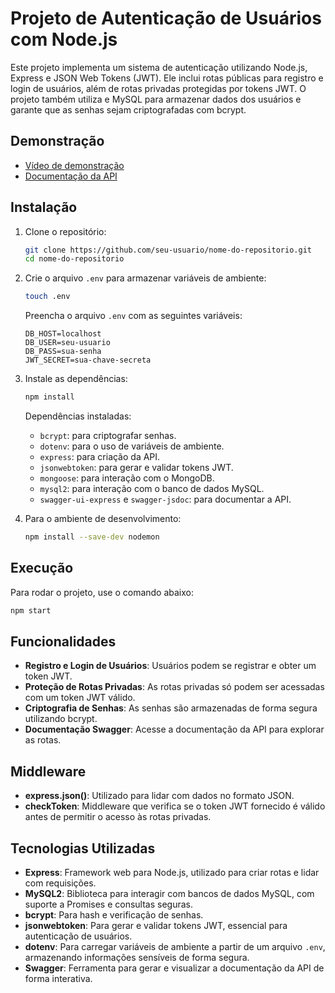 # Projeto de Autenticação de Usuários com Node.js

Este projeto implementa um sistema de autenticação utilizando Node.js, Express e JSON Web Tokens (JWT). Ele inclui rotas públicas para registro e login de usuários, além de rotas privadas protegidas por tokens JWT. O projeto também utiliza e MySQL para armazenar dados dos usuários e garante que as senhas sejam criptografadas com bcrypt.

## Demonstração

- [Vídeo de demonstração](https://www.youtube.com/watch?v=qG9omKpR3CI)
- [Documentação da API](http://localhost:3002/api-doc/#/)

## Instalação

1. Clone o repositório:
    ```bash
    git clone https://github.com/seu-usuario/nome-do-repositorio.git
    cd nome-do-repositorio
    ```

2. Crie o arquivo `.env` para armazenar variáveis de ambiente:
    ```bash
    touch .env
    ```
    Preencha o arquivo `.env` com as seguintes variáveis:
    ```env
    DB_HOST=localhost
    DB_USER=seu-usuario
    DB_PASS=sua-senha
    JWT_SECRET=sua-chave-secreta
    ```

3. Instale as dependências:
    ```bash
    npm install
    ```

    Dependências instaladas:
    - `bcrypt`: para criptografar senhas.
    - `dotenv`: para o uso de variáveis de ambiente.
    - `express`: para criação da API.
    - `jsonwebtoken`: para gerar e validar tokens JWT.
    - `mongoose`: para interação com o MongoDB.
    - `mysql2`: para interação com o banco de dados MySQL.
    - `swagger-ui-express` e `swagger-jsdoc`: para documentar a API.

4. Para o ambiente de desenvolvimento:
    ```bash
    npm install --save-dev nodemon
    ```

## Execução

Para rodar o projeto, use o comando abaixo:
```bash
npm start
```

## Funcionalidades

- **Registro e Login de Usuários**: Usuários podem se registrar e obter um token JWT.
- **Proteção de Rotas Privadas**: As rotas privadas só podem ser acessadas com um token JWT válido.
- **Criptografia de Senhas**: As senhas são armazenadas de forma segura utilizando bcrypt.
- **Documentação Swagger**: Acesse a documentação da API para explorar as rotas.

## Middleware

- **express.json()**: Utilizado para lidar com dados no formato JSON.
- **checkToken**: Middleware que verifica se o token JWT fornecido é válido antes de permitir o acesso às rotas privadas.

## Tecnologias Utilizadas

- **Express**: Framework web para Node.js, utilizado para criar rotas e lidar com requisições.
- **MySQL2**: Biblioteca para interagir com bancos de dados MySQL, com suporte a Promises e consultas seguras.
- **bcrypt**: Para hash e verificação de senhas.
- **jsonwebtoken**: Para gerar e validar tokens JWT, essencial para autenticação de usuários.
- **dotenv**: Para carregar variáveis de ambiente a partir de um arquivo `.env`, armazenando informações sensíveis de forma segura.
- **Swagger**: Ferramenta para gerar e visualizar a documentação da API de forma interativa.
